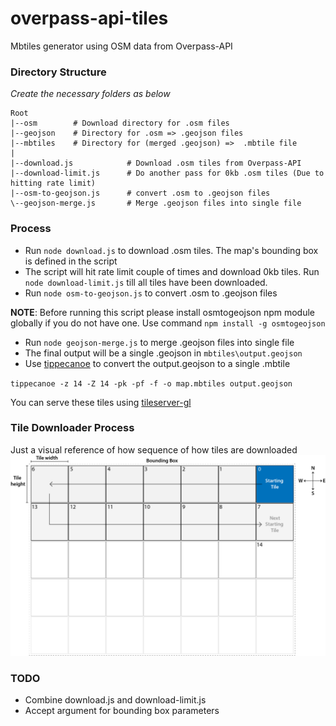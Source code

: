 # overpass-api-tiles
Mbtiles generator using OSM data from Overpass-API

### Directory Structure
*Create the necessary folders as below*
```
Root
|--osm        # Download directory for .osm files
|--geojson    # Directory for .osm => .geojson files
|--mbtiles    # Directory for (merged .geojson) =>  .mbtile file
|
|--download.js            # Download .osm tiles from Overpass-API
|--download-limit.js      # Do another pass for 0kb .osm tiles (Due to hitting rate limit)
|--osm-to-geojson.js      # convert .osm to .geojson files
\--geojson-merge.js       # Merge .geojson files into single file
```

### Process
- Run `node download.js` to download .osm tiles. The map's bounding box is defined in the script
- The script will hit rate limit couple of times and download 0kb tiles. Run `node download-limit.js` till all tiles have been downloaded.
- Run `node osm-to-geojson.js` to convert .osm to .geojson files

**NOTE**: Before running this script please install osmtogeojson npm module globally if you do not have one. Use command `npm install -g osmtogeojson`

- Run `node geojson-merge.js` to merge .geojson files into single file
- The final output will be a single .geojson in `mbtiles\output.geojson`
- Use [tippecanoe](https://github.com/mapbox/tippecanoe) to convert the output.geojson to a single .mbtile

`tippecanoe -z 14 -Z 14 -pk -pf -f -o map.mbtiles output.geojson`

You can serve these tiles using [tileserver-gl](https://github.com/klokantech/tileserver-gl)


### Tile Downloader Process
Just a visual reference of how sequence of how tiles are downloaded
![tile-download.png](img/tile-download.png)

### TODO
- Combine download.js and download-limit.js
- Accept argument for bounding box parameters

